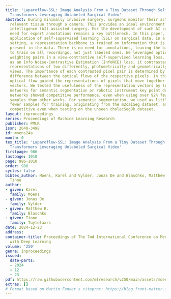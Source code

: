 ```yaml
---
title: 'Laparoflow-SSL: Image Analysis From a Tiny Dataset Through Self-Supervised
  Transformers Leveraging Unlabeled Surgical Video'
abstract: During minimally invasive surgery, surgeons monitor their actions and the
  relevant tissue through a camera. This provides an ideal environment for artificial
  intelligence (AI) assisted surgery. For the development of such AI components, the
  need for expert annotations remains a key bottleneck. In this paper, we study the
  application of self-supervised learning (SSL) on surgical data. In a self-supervised
  setting, a representation backbone is trained on information that is inherently
  present in the data. There is no need for annotations, leaving the backbone free
  to train on all recordings, not just labeled ones. We leveraged optical flow for
  weighting pairs in a view-contrastive self-supervised learning loss. Constructed
  as an Info Noise-Contrastive Estimation (InfoNCE) loss, it contrasted the pixel
  representations of two differently, photometrically and geometrically transformed
  views. The importance of each contrasted pixel pair is determined by computing the
  difference between the optical flows of the respective pixels. In this way, the
  optical flow guided the representations of pixels that move together to similar
  vectors. We tested the usefulness of the representation vectors by training simple
  networks for semantic segmentation or robotic instrument key point detection. These
  networks showed competitive performance, even when using over 92% fewer annotated
  samples than other works. For semantic segmentation, we used as little as 99.73%
  fewer samples for training, originating from the m2caiSeg dataset, and remained
  competitive even when testing on the unseen cholecSeg8k dataset.
layout: inproceedings
series: Proceedings of Machine Learning Research
publisher: PMLR
issn: 2640-3498
id: moens24a
month: 0
tex_title: 'Laparoflow-SSL: Image Analysis From a Tiny Dataset Through Self-Supervised
  Transformers Leveraging Unlabeled Surgical Video'
firstpage: 986
lastpage: 1010
page: 986-1010
order: 986
cycles: false
bibtex_author: Moens, Karel and Vylder, Jonas De and Blaschko, Matthew B. and Tuytelaars,
  Tinne
author:
- given: Karel
  family: Moens
- given: Jonas De
  family: Vylder
- given: Matthew B.
  family: Blaschko
- given: Tinne
  family: Tuytelaars
date: 2024-12-23
address:
container-title: Proceedings of The 7nd International Conference on Medical Imaging
  with Deep Learning
volume: '250'
genre: inproceedings
issued:
  date-parts:
  - 2024
  - 12
  - 23
pdf: https://raw.githubusercontent.com/mlresearch/v250/main/assets/moens24a/moens24a.pdf
extras: []
# Format based on Martin Fenner's citeproc: https://blog.front-matter.io/posts/citeproc-yaml-for-bibliographies/
---
```

